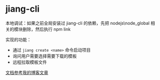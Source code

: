 # jiang-cli

本地调试：如果之前全局安装过 jiang-cli 的依赖，先把 nodejs\node_global 相关的模块删除，然后执行 npm link

实现的功能：

- 通过 `jiang create <name>` 命令启动项目
- 询问用户需要选择需要下载的模板
- 远程拉取模板文件

[文档参考我的博客文章](https://blog.junfeng530.xyz/docs/%E5%89%8D%E7%AB%AF/%E5%B7%A5%E7%A8%8B%E5%8C%96/%E6%9E%84%E5%BB%BA%E8%84%9A%E6%89%8B%E6%9E%B6CLI.html)
